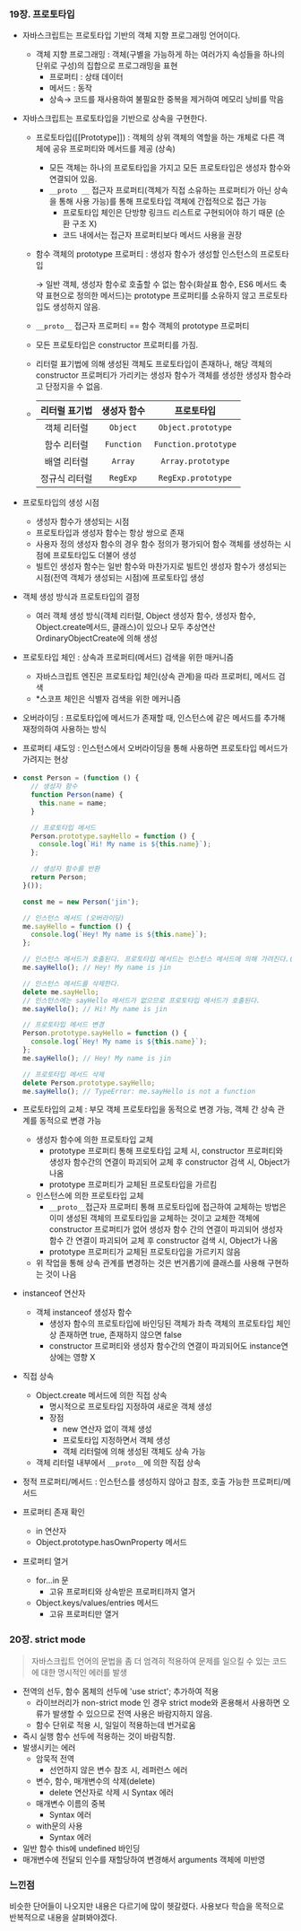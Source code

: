 ### 19장. 프로토타입

- 자바스크립트는 프로토타입 기반의 객체 지향 프로그래밍 언어이다.

  - 객체 지향 프로그래밍 : 객체(구별을 가능하게 하는 여러가지 속성들을 하나의 단위로 구성)의 집합으로 프로그래밍을 표현
    - 프로퍼티 : 상태 데이터
    - 메서드 : 동작
    - 상속&rarr; 코드를 재사용하여 불필요한 중복을 제거하여 메모리 낭비를 막음

- 자바스크립트는 프로토타입을 기반으로 상속을 구현한다.

  - 프로토타입([[Prototype]]) : 객체의 상위 객체의 역할을 하는 개체로 다른 객체에 공유 프로퍼티와 메서드를 제공 (상속)

    - 모든 객체는 하나의 프로토타입을 가지고 모든 프로토타입은 생성자 함수와 연결되어 있음.
    - `__proto __` 접근자 프로퍼티(객체가 직접 소유하는 프로퍼티가 아닌 상속을 통해 사용 가능)를 통해 프로토타입 객체에 간접적으로 접근 가능
      - 프로토타입 체인은 단방향 링크드 리스트로 구현되어야 하기 때문 (순환 구조 X) 
      - 코드 내에서는 접근자 프로퍼티보다 메서드 사용을 권장

  - 함수 객체의 prototype 프로퍼티 : 생성자 함수가 생성할 인스턴스의 프로토타입

    &rarr; 일반 객체, 생성자 함수로 호출할 수 없는 함수(화살표 함수, ES6 메서드 축약 표현으로 정의한 메서드)는 prototype 프로퍼티를 소유하지 않고 프로토타입도 생성하지 않음.

  - `__proto__` 접근자 프로퍼티 == 함수 객체의 prototype 프로퍼티

  - 모든 프로토타입은 constructor 프로퍼티를 가짐.

  - 리터럴 표기법에 의해 생성된 객체도 프로토타입이 존재하나, 해당 객체의 constructor 프로퍼티가 가리키는 생성자 함수가 객체를 생성한 생성자 함수라고 단정지을 수 없음.

  - | 리터럴 표기법 | 생성자 함수 |      프로토타입      |
    | :-----------: | :---------: | :------------------: |
    |  객체 리터럴  |  `Object`   |  `Object.prototype`  |
    |  함수 리터럴  | `Function`  | `Function.prototype` |
    |  배열 리터럴  |   `Array`   |  `Array.prototype`   |
    | 정규식 리터럴 |  `RegExp`   |  `RegExp.prototype`  |

- 프로토타입의 생성 시점

  - 생성자 함수가 생성되는 시점
  - 프로토타입과 생성자 함수는 항상 쌍으로 존재
  - 사용자 정의 생성자 함수의 경우 함수 정의가 평가되어 함수 객체를 생성하는 시점에 프로토타입도 더불어 생성
  - 빌트인 생성자 함수는 일반 함수와 마찬가지로 빌트인 생성자 함수가 생성되는 시점(전역 객체가 생성되는 시점)에 프로토타입 생성

- 객체 생성 방식과 프로토타입의 결정

  - 여러 객체 생성 방식(객체 리터럴, Object 생성자 함수, 생성자 함수, Object.create메서드, 클래스)이 있으나 모두 추상연산 OrdinaryObjectCreate에 의해 생성

- 프로토타입 체인 : 상속과 프로퍼티(메서드) 검색을 위한 매커니즘

  - 자바스크립트 엔진은 프로토타입 체인(상속 관계)을 따라 프로퍼티, 메서드 검색
  - *스코프 체인은 식별자 검색을 위한 메커니즘

- 오버라이딩 : 프로토타입에 메서드가 존재할 때, 인스턴스에 같은 메서드를 추가해 재정의하여 사용하는 방식

- 프로퍼티 섀도잉 : 인스턴스에서 오버라이딩을 통해 사용하면 프로토타입 메서드가 가려지는 현상

- ```js
  const Person = (function () {
    // 생성자 함수
    function Person(name) {
      this.name = name;
    }
  
    // 프로토타입 메서드
    Person.prototype.sayHello = function () {
      console.log(`Hi! My name is ${this.name}`);
    };
  
    // 생성자 함수를 반환
    return Person;
  }());
  
  const me = new Person('jin');
  
  // 인스턴스 메서드 (오버라이딩)
  me.sayHello = function () {
    console.log(`Hey! My name is ${this.name}`);
  };
  
  // 인스턴스 메서드가 호출된다. 프로토타입 메서드는 인스턴스 메서드에 의해 가려진다.(프로퍼티 섀도잉)
  me.sayHello(); // Hey! My name is jin
  
  // 인스턴스 메서드를 삭제한다.
  delete me.sayHello;
  // 인스턴스에는 sayHello 메서드가 없으므로 프로토타입 메서드가 호출된다.
  me.sayHello(); // Hi! My name is jin
  
  // 프로토타입 메서드 변경
  Person.prototype.sayHello = function () {
    console.log(`Hey! My name is ${this.name}`);
  };
  me.sayHello(); // Hey! My name is jin
  
  // 프로토타입 메서드 삭제
  delete Person.prototype.sayHello;
  me.sayHello(); // TypeError: me.sayHello is not a function
  ```

  

- 프로토타입의 교체 : 부모 객체 프로토타입을 동적으로 변경 가능, 객체 간 상속 관계를 동적으로 변경 가능

  - 생성자 함수에 의한 프로토타입 교체
    - prototype 프로퍼티 통해 프로토타입 교체 시, constructor 프로퍼티와 생성자 함수간의 연결이 파괴되어 교체 후 constructor 검색 시, Object가 나옴
    - prototype 프로퍼티가 교체된 프로토타입을 가르킴
  - 인스턴스에 의한 프로토타입 교체
    - `__proto__`접근자 프로퍼티 통해 프로토타입에 접근하여 교체하는 방법은 이미 생성된 객체의 프로토타입을 교체하는 것이고 교체한 객체에 constructor 프로퍼티가 없어 생성자 함수 간의 연결이 파괴되어 생성자 함수 간 연결이 파괴되어 교체 후 constructor 검색 시, Object가 나옴
    - prototype 프로퍼티가 교체된 프로토타입을 가르키지 않음
  - 위 작업을 통해 상속 관계를 변경하는 것은 번거롭기에 클래스를 사용해 구현하는 것이 나음

- instanceof 연산자

  - 객체 instanceof 생성자 함수
    - 생성자 함수의 프로토타입에 바인딩된 객체가 좌측 객체의 프로토타입 체인 상 존재하면 true, 존재하지 않으면 false
    - constructor 프로퍼티와 생성자 함수간의 연결이 파괴되어도 instance연상에는 영향 X 

- 직접 상속

  - Object.create 메서드에 의한 직접 상속
    - 명시적으로 프로토타입 지정하여 새로운 객체 생성
    - 장점
      - new 연산자 없이 객체 생성
      - 프로토타입 지정하면서 객체 생성
      - 객체 리터럴에 의해 생성된 객체도 상속 가능
  - 객체 리터럴 내부에서 `__proto__`에 의한 직접 상속

- 정적 프로퍼티/메서드 : 인스턴스를 생성하지 않아고 참조, 호출 가능한 프로퍼티/메서드

- 프로퍼티 존재 확인

  - in 연산자
  - Object.prototype.hasOwnProperty 메서드

- 프로퍼티 열거

  - for...in 문
    - 고유 프로퍼티와 상속받은 프로퍼티까지 열거
  - Object.keys/values/entries 메서드
    - 고유 프로퍼티만 열거

### 20장. strict mode

> 자바스크립트 언어의 문법을 좀 더 엄격히 적용하여 문제를 일으킬 수 있는 코드에 대한 명시적인 에러를 발생

- 전역의 선두, 함수 몸체의 선두에 'use strict'; 추가하여 적용
  - 라이브러리가 non-strict mode 인 경우 strict mode와 혼용해서 사용하면 오류가 발생할 수 있으므로 전역 사용은 바람지하지 않음.
  - 함수 단위로 적용 시, 일일이 적용하는데 번거로움
- 즉시 실행 함수 선두에 적용하는 것이 바람직함.
- 발생시키는 에러
  - 암묵적 전역
    - 선언하지 않은 변수 참조 시, 레퍼런스 에러
  - 변수, 함수, 매개변수의 삭제(delete)
    - delete 연산자로 삭제 시 Syntax 에러
  - 매개변수 이름의 중복
    - Syntax 에러
  - with문의 사용
    - Syntax 에러
- 일반 함수 this에 undefined 바인딩
- 매개변수에 전달되 인수를 재할당하여 변경해서 arguments 객체에 미반영

### 느낀점

비슷한 단어들이 나오지만 내용은 다르기에 많이 헷갈렸다. 사용보다 학습을 목적으로 반복적으로 내용을 살펴봐야겠다.
